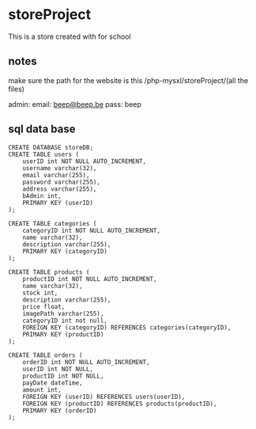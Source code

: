 # storeProject

This is a store created with for school

## notes

make sure the path for the website is this
/php-mysxl/storeProject/(all the files)

admin:
email: beep@beep.be
pass: beep

## sql data base

    CREATE DATABASE storeDB;
    CREATE TABLE users (
        userID int NOT NULL AUTO_INCREMENT,
        username varchar(32),
        email varchar(255),
        password varchar(255),
        address varchar(255),
        bAdmin int,
        PRIMARY KEY (userID)
    );

    CREATE TABLE categories (
        categoryID int NOT NULL AUTO_INCREMENT,
        name varchar(32),
        description varchar(255),
        PRIMARY KEY (categoryID)
    );

    CREATE TABLE products (
        productID int NOT NULL AUTO_INCREMENT,
        name varchar(32),
        stock int,
        description varchar(255),
        price float,
        imagePath varchar(255),
        categoryID int not null,
        FOREIGN KEY (categoryID) REFERENCES categories(categoryID),
        PRIMARY KEY (productID)
    );

    CREATE TABLE orders (
        orderID int NOT NULL AUTO_INCREMENT,
        userID int NOT NULL,
        productID int NOT NULL,
        payDate dateTime,
        amount int,
        FOREIGN KEY (userID) REFERENCES users(userID),
        FOREIGN KEY (productID) REFERENCES products(productID),
        PRIMARY KEY (orderID)
    );
